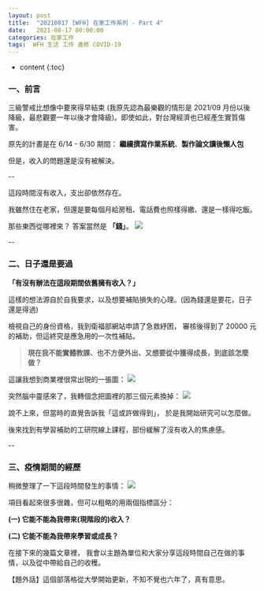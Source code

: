 ```yaml
---
layout: post
title:  "20210817 [WFH] 在家工作系列 - Part 4"
date:   2021-08-17 00:00:00
categories: 在家工作
tags:  WFH 生活 工作 進修 COVID-19
---
```



* content
{:toc}


### 一、前言

三級警戒比想像中要來得早結束 (我原先認為最樂觀的情形是 2021/09 月份以後降級，最悲觀要一年以後才會降級)。即使如此，對台灣經濟也已經產生實質傷害。

原先的計畫是在 6/14 - 6/30 期間：
**繼續撰寫作業系統**、**製作論文讀後懶人包**

但是，收入的問題還是沒有被解決。


--


這段時間沒有收入，支出卻依然存在。

我雖然住在老家，但還是要每個月給房租、電話費也照樣得繳、還是一樣得吃飯。

那些東西從哪裡來？ 答案當然是 **「錢」**。
![](https://i.imgur.com/hmZ0VXF.png)


--


### 二、日子還是要過

**「有沒有辦法在這段期間依舊擁有收入？」**

這樣的想法源自於自我要求，以及想要補貼損失的心理。(因為錢還是要花，日子還是得過)

檢視自己的身份資格，我到衛福部網站申請了急救紓困，
審核後得到了 20000 元的補助，但這終究是應急用的一次性補貼。

> **現在我不能實體教課、也不方便外出、又想要從中獲得成長，到底該怎麼做？**

這讓我想到商業裡很常出現的一張圖：
![](https://i.imgur.com/jNC3Tje.jpg)

突然腦中靈感來了，我轉個念把圖裡的那三個元素換掉：
![](https://i.imgur.com/mvVQ7wp.jpg)

說不上來，但當時的直覺告訴我「這或許做得到」，
於是我開始研究可以怎麼做。

後來找到有學習補助的工研院線上課程，部份緩解了沒有收入的焦慮感。


--


### 三、疫情期間的經歷

稍微整理了一下這段時間發生的事情：
![](https://i.imgur.com/eHLnUoV.png)


項目看起來很多很雜，但可以粗略的用兩個指標區分：

**(一) 它能不能為我帶來(現階段的)收入？**

**(二) 它能不能為我帶來學習或成長？**

在接下來的幾篇文章裡，
我會以主題為單位和大家分享這段時間自己在做的事情，以及從中帶給自己的收穫。

【題外話】這個部落格從大學開始更新，不知不覺也六年了，真有意思。









